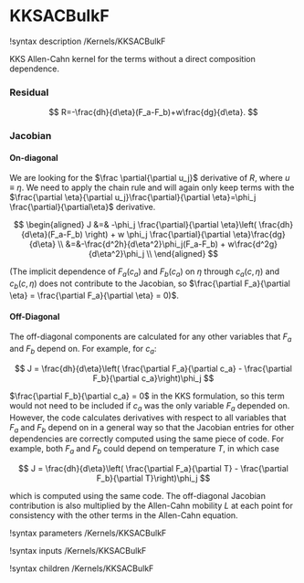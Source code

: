 # KKSACBulkF

!syntax description /Kernels/KKSACBulkF

KKS Allen-Cahn kernel for the terms without a direct composition dependence.

### Residual

$$
R=-\frac{dh}{d\eta}(F_a-F_b)+w\frac{dg}{d\eta}.
$$

### Jacobian

#### On-diagonal

We are looking for the $\frac \partial{\partial u_j}$ derivative of $R$, where
$u\equiv\eta$. We need to apply the chain rule and will again only keep terms
with the $\frac{\partial \eta}{\partial u_j}\frac{\partial}{\partial \eta}=\phi_j \frac{\partial}{\partial\eta}$
derivative.

$$
\begin{aligned}
J &=& -\phi_j \frac{\partial}{\partial \eta}\left( \frac{dh}{d\eta}(F_a-F_b) \right) + w \phi_j \frac{\partial}{\partial \eta}\frac{dg}{d\eta} \\
&=&-\frac{d^2h}{d\eta^2}\phi_j(F_a-F_b) + w\frac{d^2g}{d\eta^2}\phi_j \\
\end{aligned}
$$

(The implicit dependence of $F_a(c_a)$ and $F_b(c_a)$ on $\eta$ through $c_a(c,\eta)$
and $c_b(c,\eta)$ does not contribute to the Jacobian, so
$\frac{\partial F_a}{\partial \eta} = \frac{\partial F_a}{\partial \eta} = 0)$.

#### Off-Diagonal

The off-diagonal components are calculated for any other variables that $F_a$
and $F_b$ depend on. For example, for $c_a$:

$$
J = \frac{dh}{d\eta}\left( \frac{\partial F_a}{\partial c_a} - \frac{\partial F_b}{\partial c_a}\right)\phi_j
$$

$\frac{\partial F_b}{\partial c_a} = 0$ in the KKS formulation, so this term
would not need to be included if $c_a$ was the only variable $F_a$ depended on.
However, the code calculates derivatives with respect to all variables that
$F_a$ and $F_b$ depend on in a general way so that the Jacobian entries for other
dependencies are correctly computed using the same piece of code. For example,
both $F_a$ and $F_b$ could depend on temperature $T$, in which case

$$
J = \frac{dh}{d\eta}\left( \frac{\partial F_a}{\partial T} - \frac{\partial F_b}{\partial T}\right)\phi_j
$$

which is computed using the same code. The off-diagonal Jacobian contribution is
also multiplied by the Allen-Cahn mobility $L$ at each point for consistency with
the other terms in the Allen-Cahn equation.

!syntax parameters /Kernels/KKSACBulkF

!syntax inputs /Kernels/KKSACBulkF

!syntax children /Kernels/KKSACBulkF
